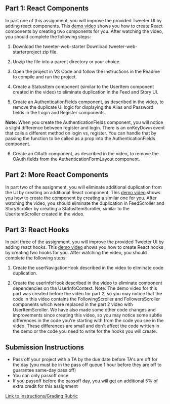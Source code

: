 ## Part 1: React Components
In part one of this assignment, you will improve the provided Tweeter UI by adding react components. This [demo video](https://www.youtube.com/watch?v=-6Eb7kX6R6w) shows you how to create React components by creating two components for you. After watching the video, you should complete the following steps:

1. Download the tweeter-web-starter Download tweeter-web-starterproject zip file.

2. Unzip the file into a parent directory or your choice.

3. Open the project in VS Code and follow the instructions in the Readme to compile and run the project.

4. Create a StatusItem component (similar to the UserItem component created in the video) to eliminate duplication in the Feed and Story UI.

5. Create an AuthenticationFields component, as described in the video, to remove the duplicate UI logic for displaying the Alias and Password fields in the Login and Register components.

**Note:** When you create the AuthenticationFields component, you will notice a slight difference between register and login. There is an onKeyDown event that calls a different method on login vs, register. You can handle that by passing the function to be called as a prop into the AuthenticationFields component.


6. Create an OAuth component, as described in the video, to remove the OAuth fields from the AuthenticationFormLayout component.

## Part 2: More React Components
In part two of the assignment, you will eliminate additional duplication from the UI by creating an additional React component. This [demo video](https://www.youtube.com/watch?v=a3aNCs-Az5Y&feature=youtu.be) shows you how to create the component by creating a similar one for you. After watching the video, you should eliminate the duplication in FeedScroller and StoryScroller by creating a StatusItemScroller, similar to the UserItemScroller created in the video.

## Part 3: React Hooks
In part three of the assignment, you will improve the provided Tweeter UI by adding react hooks. This [demo video](https://www.youtube.com/watch?v=ccqJH47MMOo&feature=youtu.be) shows you how to create React hooks by creating two hooks for you. After watching the video, you should complete the following steps:

1. Create the userNavigationHook described in the video to eliminate code duplication.

2. Create the userInfoHook described in the video to eliminate component dependencies on the UserInfoContext.
Note: The demo video for this part was created before the video for part 2, so you may notice that the code in this video contains the FollowingScroller and FollowersScroller components which were replaced in the part 2 video with UserItemScroller. We have also made some other code changes and improvements since creating this video, so you may notice some subtle differences in the code you're starting with from the code you see in the video. These differences are small and don't affect the code written in the demo or the code you need to write for the hooks you will create.

## Submission Instructions
- Pass off your project with a TA by the due date before TA's are off for the day (you must be in the pass off queue 1 hour before they are off to guarantee same-day pass off)
- You can only passoff once
- If you passoff before the passoff day, you will get an additional 5% of extra credit for this assignment

[Link to Instructions/Grading Rubric](https://byu.instructure.com/courses/27157/assignments/965315)
 